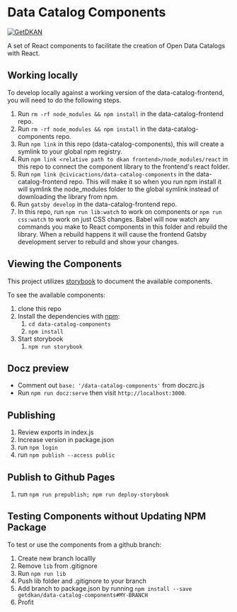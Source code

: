 # Data Catalog Components

[![GetDKAN](https://circleci.com/gh/GetDKAN/data-catalog-components/tree/master.svg?style=svg)](https://circleci.com/gh/GetDKAN/data-catalog-components/tree/master)

A set of React components to facilitate the creation of Open Data Catalogs with React.

## Working locally
To develop locally against a working version of the data-catalog-frontend, you will need to do the following steps.

1. Run `rm -rf node_modules && npm install` in the data-catalog-frontend repo.
1. Run `rm -rf node_modules && npm install` in the data-catalog-components repo.
1. Run `npm link` in this repo (data-catalog-components), this will create a symlink to your global npm registry.
1. Run `npm link <relative path to dkan frontend>/node_modules/react` in this repo to connect the component library to the frontend's react folder.
1. Run `npm link @civicactions/data-catalog-components` in the data-catalog-frontend repo. This will make it so when you run npm install it will symlink the node_modules folder to the global symlink instead of downloading the library from npm.
1. Run `gatsby develop` in the data-catalog-frontend repo.
1. In this repo, run `npm run lib:watch` to work on components or `npm run css:watch` to work on just CSS changes. Babel will now watch any commands you make to React components in this folder and rebuild the library. When a rebuild happens it will cause the frontend Gatsby development server to rebuild and show your changes.


## Viewing the Components

This project utilizes [storybook](https://github.com/storybooks/storybook) to document the available components.

To see the available components:
1) clone this repo
1) Install the dependencies with [npm](https://www.npmjs.com/):
    1) ``cd data-catalog-components``
    1) ``npm install``
1) Start storybook
    1) ``npm run storybook``

## Docz preview
- Comment out `base: '/data-catalog-components'` from doczrc.js
- Run `npm run docz:serve` then visit `http://localhost:3000`.

## Publishing

1) Review exports in index.js
2) Increase version in package.json
3) run `npm login`
4) run `npm publish --access public`

## Publish to Github Pages

1) run `npm run prepublish; npm run deploy-storybook`

## Testing Components without Updating NPM Package

To test or use the components from a github branch:

1) Create new branch locallly
1) Remove `lib` from .gitignore
1) Run `npm run lib`
1) Push lib folder and .gitignore to your branch
1) Add branch to package.json by running `npm install --save getdkan/data-catalog-components#MY-BRANCH`
1) Profit
